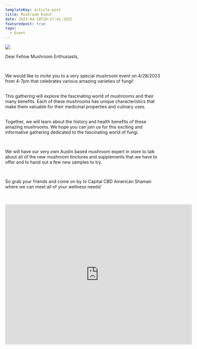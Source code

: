 ```yaml
---
templateKey: article-post
title: Mushroom Event
date: 2023-04-18T20:27:41.193Z
featuredpost: true
tags:
  - Event
---
```

![](/img/mushroom-event-center.jpg)

Dear Fellow Mushroom Enthusiasts, <br> 

<br>

We would like to invite you to a very special mushroom event on 4/28/2023 from 4-7pm that celebrates various amazing varieties of fungi!  <br> <br>

This gathering will explore the fascinating world of mushrooms and their many benefits. Each of these mushrooms has unique characteristics that make them valuable for their medicinal properties and culinary uses.  <br> <br>

Together, we will learn about the history and health benefits of these amazing mushrooms. We hope you can join us for this exciting and informative gathering dedicated to the fascinating world of fungi. <br> 

<br>

We will have our very own Austin based mushroom expert in store to talk about all of the new mushroom tinctures and supplements that we have to offer and to hand out a few new samples to try.  

<br>

So grab your friends and come on by to Capital CBD American Shaman where we can meet all of your wellness needs!

<br>

<br>

<center><iframe src="https://www.google.com/maps/embed?pb=!1m18!1m12!1m3!1d3442.5441840515764!2d-97.7283884!3d30.363901699999996!2m3!1f0!2f0!3f0!3m2!1i1024!2i768!4f13.1!3m3!1m2!1s0x8644cb31a4fe226f%3A0x34275657f2964730!2sCapital%20CBD%20American%20Shaman!5e0!3m2!1sen!2sus!4v1667507515248!5m2!1sen!2sus" width="600" height="450" style="border:0;" allowfullscreen="" loading="lazy" referrerpolicy="no-referrer-when-downgrade"></iframe><center/>